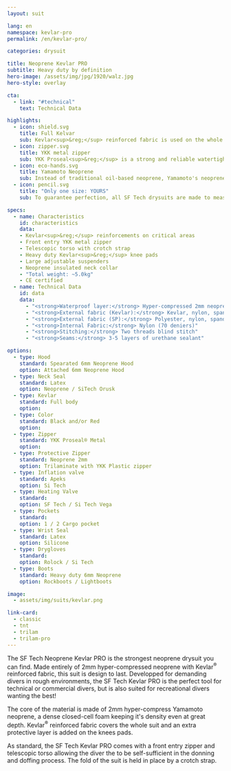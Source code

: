 ```yaml
---
layout: suit

lang: en
namespace: kevlar-pro
permalink: /en/kevlar-pro/

categories: drysuit

title: Neoprene Kevlar PRO
subtitle: Heavy duty by definition
hero-image: /assets/img/jpg/1920/walz.jpg
hero-style: overlay

cta:
  - link: "#technical"
    text: Technical Data

highlights:
  - icon: shield.svg
    title: Full Kelvar
    sub: Kevlar<sup>&reg;</sup> reinforced fabric is used on the whole suit, making it incredibly resistant
  - icon: zipper.svg
    title: YKK metal zipper
    sub: YKK Proseal<sup>&reg;</sup> is a strong and reliable watertight fastening solution
  - icon: eco-hands.svg
    title: Yamamoto Neoprene
    sub: Instead of traditional oil-based neoprene, Yamamoto's neoprene is made of calcium carbonate from limestone 
  - icon: pencil.svg
    title: "Only one size: YOURS"
    sub: To guarantee perfection, all SF Tech drysuits are made to measure with your choice of options and colors

specs:
  - name: Characteristics
    id: characteristics
    data:
    - Kevlar<sup>&reg;</sup> reinforcements on critical areas
    - Front entry YKK metal zipper
    - Telescopic torso with crotch strap
    - Heavy duty Kevlar<sup>&reg;</sup> knee pads
    - Large adjustable suspenders
    - Neoprene insulated neck collar
    - "Total weight: ~5.0kg"
    - CE certified
  - name: Technical Data
    id: data
    data:
      - "<strong>Waterproof layer:</strong> Hyper-compressed 2mm neoprene foam"
      - "<strong>External fabric (Kevlar):</strong> Kevlar, nylon, spandex"
      - "<strong>External fabric (SP):</strong> Polyester, nylon, spandex"
      - "<strong>Internal Fabric:</strong> Nylon (70 deniers)"
      - "<strong>Stitching:</strong> Two threads blind stitch"
      - "<strong>Seams:</strong> 3-5 layers of urethane sealant"

options:
  - type: Hood
    standard: Spearated 6mm Neoprene Hood
    option: Attached 6mm Neoprene Hood
  - type: Neck Seal
    standard: Latex
    option: Neoprene / SiTech Orusk
  - type: Kevlar
    standard: Full body
    option: 
  - type: Color
    standard: Black and/or Red
    option:
  - type: Zipper
    standard: YKK Proseal® Metal
    option:
  - type: Protective Zipper
    standard: Neoprene 2mm
    option: Trilaminate with YKK Plastic zipper
  - type: Inflation valve
    standard: Apeks
    option: Si Tech
  - type: Heating Valve
    standard:
    option: SF Tech / Si Tech Vega
  - type: Pockets
    standard:
    option: 1 / 2 Cargo pocket
  - type: Wrist Seal
    standard: Latex
    option: Silicone
  - type: Drygloves
    standard:
    option: Rolock / Si Tech
  - type: Boots
    standard: Heavy duty 6mm Neoprene
    option: Rockboots / Lightboots

image:
  - assets/img/suits/kevlar.png

link-card:
  - classic
  - tnt
  - trilam
  - trilam-pro
---
```

The SF Tech Neoprene Kevlar PRO is the strongest neoprene drysuit you can find. Made entirely of 2mm hyper-compressed neoprene with Kevlar<sup>&reg;</sup> reinforced fabric, this suit is design to last. Developped for demanding divers in rough environments, the SF Tech Kevlar PRO is the perfect tool for technical or commercial divers, but is also suited for recreational divers wanting the best!

The core of the material is made of 2mm hyper-compress Yamamoto neoprene, a dense closed-cell foam keeping it's density even at great depth. Kevlar<sup>&reg;</sup> reinforced fabric covers the whole suit and an extra protective layer is added on the knees pads.

As standard, the SF Tech Kevlar PRO comes with a front entry zipper and telescopic torso allowing the diver the to be self-sufficient in the donning and doffing process. The fold of the suit is held in place by a crotch strap.
